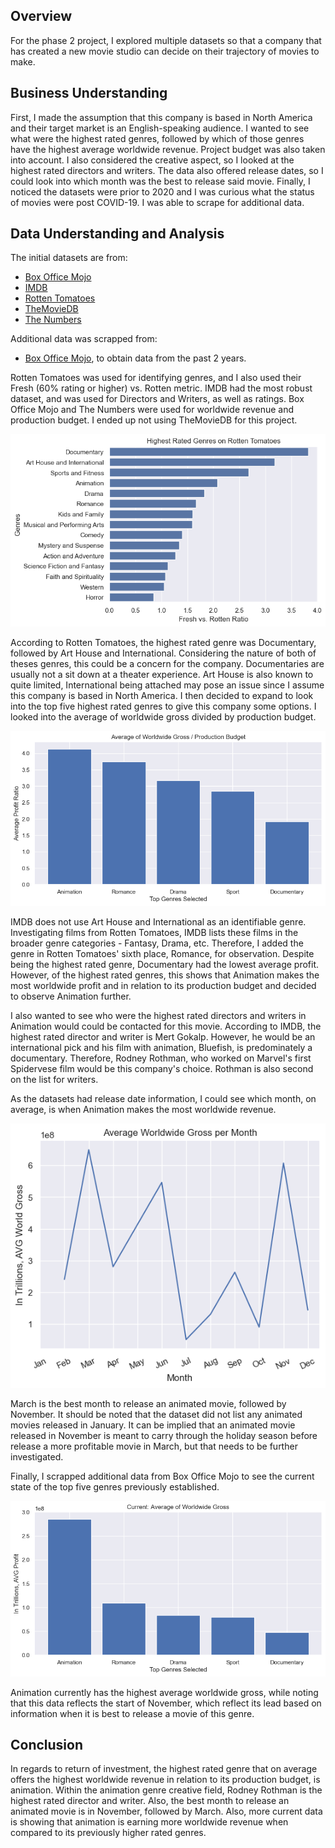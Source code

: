 ## Overview
For the phase 2 project, I explored multiple datasets so that a company that has created a new movie studio can decide on their trajectory of movies to make.

## Business Understanding
First, I made the assumption that this company is based in North America and their target market is an English-speaking audience. I wanted to see what were the highest rated genres, followed by which of those genres have the highest average worldwide revenue. Project budget was also taken into account. I also considered the creative aspect, so I looked at the highest rated directors and writers. The data also offered release dates, so I could look into which month was the best to release said movie. Finally, I noticed the datasets were prior to 2020 and I was curious what the status of movies were post COVID-19. I was able to scrape for additional data.

## Data Understanding and Analysis
The initial datasets are from:
- [Box Office Mojo](https://www.boxofficemojo.com/)
- [IMDB](https://www.imdb.com/)
- [Rotten Tomatoes](https://www.rottentomatoes.com/)
- [TheMovieDB](https://www.themoviedb.org/)
- [The Numbers](https://www.the-numbers.com/)

Additional data was scrapped from:
- [Box Office Mojo](https://www.boxofficemojo.com/), to obtain data from the past 2 years.

Rotten Tomatoes was used for identifying genres, and I also used their Fresh (60% rating or higher) vs. Rotten metric. IMDB had the most robust dataset, and was used for Directors and Writers, as well as ratings. Box Office Mojo and The Numbers were used for worldwide revenue and production budget. I ended up not using TheMovieDB for this project.

<img src="images/Rotten-Tomatoes-Genres.png" alt="Rotten Tomatoes"/>

According to Rotten Tomatoes, the highest rated genre was Documentary, followed by Art House and International. Considering the nature of both of theses genres, this could be a concern for the company. Documentaries are usually not a sit down at a theater experience. Art House is also known to quite limited, International being attached may pose an issue since I assume this company is based in North America. I then decided to expand to look into the top five highest rated genres to give this company some options. I looked into the average of worldwide gross divided by production budget.

<img src="images/Genres-Profit.png" alt="Genres Profit"/>

IMDB does not use Art House and International as an identifiable genre. Investigating films from Rotten Tomatoes, IMDB lists these films in the broader genre categories - Fantasy, Drama, etc. Therefore, I added the genre in Rotten Tomatoes' sixth place, Romance, for observation. Despite being the highest rated genre, Documentary had the lowest average profit. However, of the highest rated genres, this shows that Animation makes the most worldwide profit and in relation to its production budget and decided to observe Animation further.

I also wanted to see who were the highest rated directors and writers in Animation would could be contacted for this movie. According to IMDB, the highest rated director and writer is Mert Gokalp. However, he would be an international pick and his film with animation, Bluefish, is predominately a documentary. Therefore, Rodney Rothman, who worked on Marvel's first Spidervese film would be this company's choice. Rothman is also second on the list for writers.

As the datasets had release date information, I could see which month, on average, is when Animation makes the most worldwide revenue.

<img src="images/Animation-Month.png" alt="Animation Month"/>

March is the best month to release an animated movie, followed by November. It should be noted that the dataset did not list any animated movies released in January. It can be implied that an animated movie released in November is meant to carry through the holiday season before release a more profitable movie in March, but that needs to be further investigated.

Finally, I scrapped additional data from Box Office Mojo to see the current state of the top five genres previously established. 

<img src="images/Current-Genres-Profit.png" alt="Current"/>

Animation currently has the highest average worldwide gross, while noting that this data reflects the start of November, which reflect its lead based on information when it is best to release a movie of this genre.

## Conclusion
In regards to return of investment, the highest rated genre that on average offers the highest worldwide revenue in relation to its production budget, is animation. Within the animation genre creative field, Rodney Rothman is the highest rated director and writer. Also, the best month to release an animated movie is in November, followed by March. Also, more current data is showing that animation is earning more worldwide revenue when compared to its previously higher rated genres.